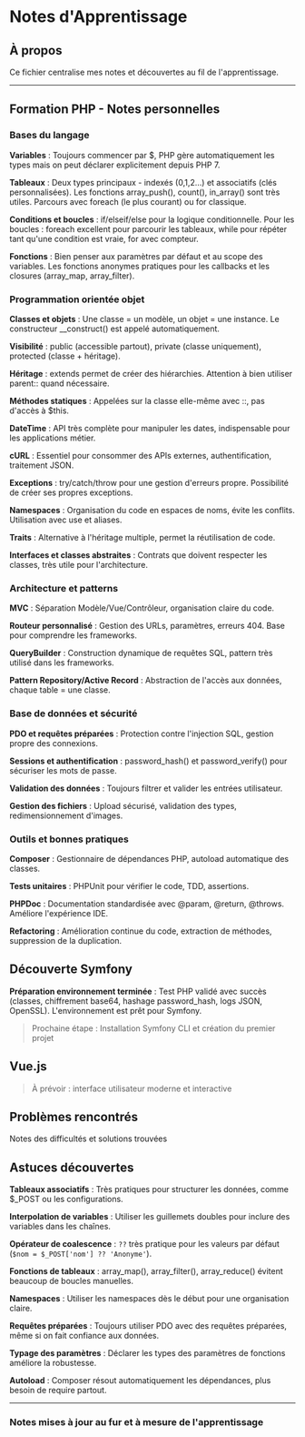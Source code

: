 # Notes d'Apprentissage

## À propos

Ce fichier centralise mes notes et découvertes au fil de l'apprentissage.

---

## Formation PHP - Notes personnelles

### Bases du langage

**Variables** : Toujours commencer par $, PHP gère automatiquement les types mais on peut déclarer explicitement depuis PHP 7.

**Tableaux** : Deux types principaux - indexés (0,1,2...) et associatifs (clés personnalisées). Les fonctions array_push(), count(), in_array() sont très utiles. Parcours avec foreach (le plus courant) ou for classique.

**Conditions et boucles** : if/elseif/else pour la logique conditionnelle. Pour les boucles : foreach excellent pour parcourir les tableaux, while pour répéter tant qu'une condition est vraie, for avec compteur.

**Fonctions** : Bien penser aux paramètres par défaut et au scope des variables. Les fonctions anonymes pratiques pour les callbacks et les closures (array_map, array_filter).

### Programmation orientée objet

**Classes et objets** : Une classe = un modèle, un objet = une instance. Le constructeur __construct() est appelé automatiquement.

**Visibilité** : public (accessible partout), private (classe uniquement), protected (classe + héritage).

**Héritage** : extends permet de créer des hiérarchies. Attention à bien utiliser parent:: quand nécessaire.

**Méthodes statiques** : Appelées sur la classe elle-même avec ::, pas d'accès à $this.

**DateTime** : API très complète pour manipuler les dates, indispensable pour les applications métier.

**cURL** : Essentiel pour consommer des APIs externes, authentification, traitement JSON.

**Exceptions** : try/catch/throw pour une gestion d'erreurs propre. Possibilité de créer ses propres exceptions.

**Namespaces** : Organisation du code en espaces de noms, évite les conflits. Utilisation avec use et aliases.

**Traits** : Alternative à l'héritage multiple, permet la réutilisation de code.

**Interfaces et classes abstraites** : Contrats que doivent respecter les classes, très utile pour l'architecture.

### Architecture et patterns

**MVC** : Séparation Modèle/Vue/Contrôleur, organisation claire du code.

**Routeur personnalisé** : Gestion des URLs, paramètres, erreurs 404. Base pour comprendre les frameworks.

**QueryBuilder** : Construction dynamique de requêtes SQL, pattern très utilisé dans les frameworks.

**Pattern Repository/Active Record** : Abstraction de l'accès aux données, chaque table = une classe.

### Base de données et sécurité

**PDO et requêtes préparées** : Protection contre l'injection SQL, gestion propre des connexions.

**Sessions et authentification** : password_hash() et password_verify() pour sécuriser les mots de passe.

**Validation des données** : Toujours filtrer et valider les entrées utilisateur.

**Gestion des fichiers** : Upload sécurisé, validation des types, redimensionnement d'images.

### Outils et bonnes pratiques

**Composer** : Gestionnaire de dépendances PHP, autoload automatique des classes.

**Tests unitaires** : PHPUnit pour vérifier le code, TDD, assertions.

**PHPDoc** : Documentation standardisée avec @param, @return, @throws. Améliore l'expérience IDE.

**Refactoring** : Amélioration continue du code, extraction de méthodes, suppression de la duplication.

## Découverte Symfony

**Préparation environnement terminée** : Test PHP validé avec succès (classes, chiffrement base64, hashage password_hash, logs JSON, OpenSSL). L'environnement est prêt pour Symfony.

> Prochaine étape : Installation Symfony CLI et création du premier projet

## Vue.js

> À prévoir : interface utilisateur moderne et interactive

## Problèmes rencontrés

Notes des difficultés et solutions trouvées

## Astuces découvertes

**Tableaux associatifs** : Très pratiques pour structurer les données, comme $_POST ou les configurations.

**Interpolation de variables** : Utiliser les guillemets doubles pour inclure des variables dans les chaînes.

**Opérateur de coalescence** : `??` très pratique pour les valeurs par défaut (`$nom = $_POST['nom'] ?? 'Anonyme'`).

**Fonctions de tableaux** : array_map(), array_filter(), array_reduce() évitent beaucoup de boucles manuelles.

**Namespaces** : Utiliser les namespaces dès le début pour une organisation claire.

**Requêtes préparées** : Toujours utiliser PDO avec des requêtes préparées, même si on fait confiance aux données.

**Typage des paramètres** : Déclarer les types des paramètres de fonctions améliore la robustesse.

**Autoload** : Composer résout automatiquement les dépendances, plus besoin de require partout.

---

### Notes mises à jour au fur et à mesure de l'apprentissage
